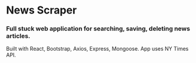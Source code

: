 # News Scraper

### Full stuck web application for searching, saving, deleting news articles.

Built with React, Bootstrap, Axios, Express, Mongoose. App uses NY Times API.


